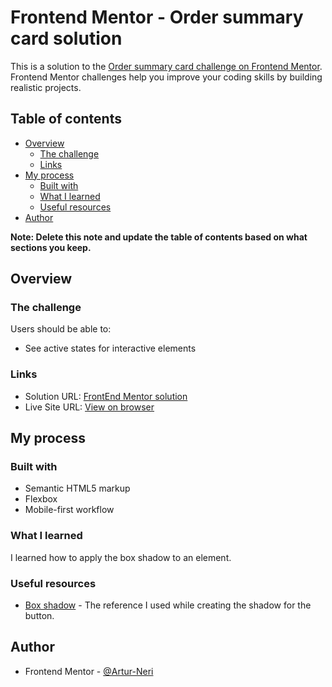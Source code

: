 # Frontend Mentor - Order summary card solution

This is a solution to the [Order summary card challenge on Frontend Mentor](https://www.frontendmentor.io/challenges/order-summary-component-QlPmajDUj). Frontend Mentor challenges help you improve your coding skills by building realistic projects. 

## Table of contents

- [Overview](#overview)
  - [The challenge](#the-challenge)
  - [Links](#links)
- [My process](#my-process)
  - [Built with](#built-with)
  - [What I learned](#what-i-learned)
  - [Useful resources](#useful-resources)
- [Author](#author)

**Note: Delete this note and update the table of contents based on what sections you keep.**

## Overview

### The challenge

Users should be able to:

- See active states for interactive elements

### Links

- Solution URL: [FrontEnd Mentor solution](https://your-solution-url.com)
- Live Site URL: [View on browser](https://artur-neri.github.io/Order-summary-component/)

## My process

### Built with

- Semantic HTML5 markup
- Flexbox
- Mobile-first workflow


### What I learned

I learned how to apply the box shadow to an element.



### Useful resources

- [Box shadow](https://developer.mozilla.org/pt-BR/docs/Web/CSS/box-shadow) - The reference I used while creating the shadow for the button.

## Author

- Frontend Mentor - [@Artur-Neri](https://www.frontendmentor.io/profile/Artur-Neri)

